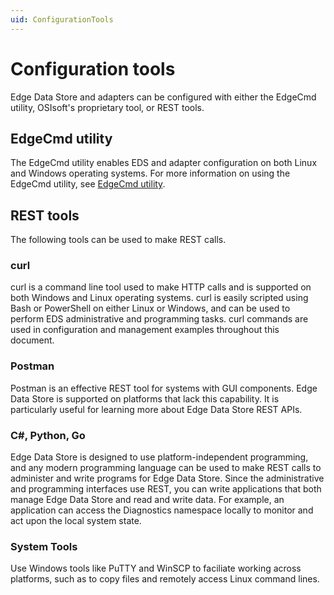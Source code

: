 ```yaml
---
uid: ConfigurationTools
---
```


# Configuration tools

Edge Data Store and adapters can be configured with either the EdgeCmd utility, OSIsoft's proprietary tool, or REST tools.

## EdgeCmd utility

The EdgeCmd utility enables EDS and adapter configuration on both Linux and Windows operating systems. For more information on using the EdgeCmd utility, see [EdgeCmd utility](xref:Installedgecmd).

## REST tools

The following tools can be used to make REST calls.

### curl

curl is a command line tool used to make HTTP calls and is supported on both Windows and Linux operating systems. curl is easily scripted using Bash or PowerShell on either Linux or Windows, and can be used to perform EDS administrative and programming tasks. curl commands are used in configuration and management examples throughout this document.

### Postman

Postman is an effective REST tool for systems with GUI components. Edge Data Store is supported on platforms that lack this capability. It is particularly useful for learning more about Edge Data Store REST APIs.

### C#, Python, Go

Edge Data Store is designed to use platform-independent programming, and any modern programming language can be used to make REST calls to administer and write programs for Edge Data Store. Since the administrative and programming interfaces use REST, you can write applications that both manage Edge Data Store and read and write data. For example, an application can access the Diagnostics namespace locally to monitor and act upon the local system state.

### System Tools

Use Windows tools like PuTTY and WinSCP to faciliate working across platforms, such as to copy files and remotely access Linux command lines.
